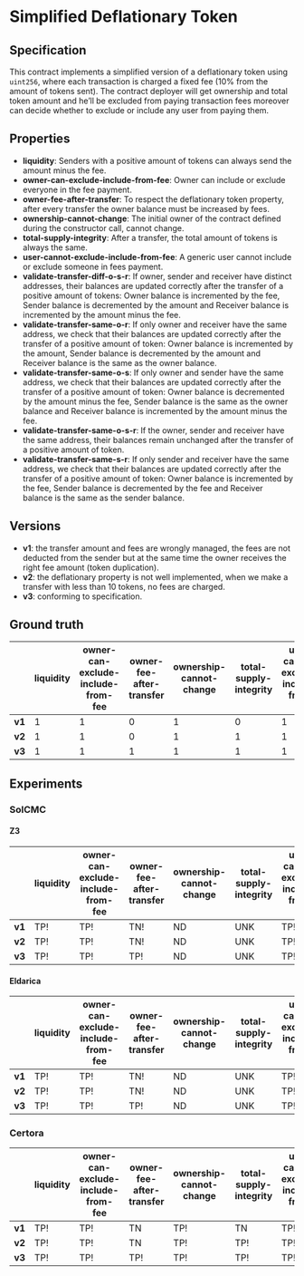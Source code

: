 # Simplified Deflationary Token

## Specification
This contract implements a simplified version of a deflationary token using `uint256`, where each transaction is charged a fixed fee (10% from the amount of tokens sent).
The contract deployer will get ownership and total token amount and he’ll be excluded from paying transaction fees moreover can decide whether to exclude or include any user from paying them.

## Properties
- **liquidity**: Senders with a positive amount of tokens can always send the amount minus the fee.
- **owner-can-exclude-include-from-fee**: Owner can include or exclude everyone in the fee payment.
- **owner-fee-after-transfer**: To respect the deflationary token property, after every transfer the owner balance must be increased by fees.
- **ownership-cannot-change**: The initial owner of the contract defined during the constructor call, cannot change.
- **total-supply-integrity**: After a transfer, the total amount of tokens is always the same.
- **user-cannot-exclude-include-from-fee**: A generic user cannot include or exclude someone in fees payment.
- **validate-transfer-diff-o-s-r**: If owner, sender and receiver have distinct addresses, their balances are updated correctly after the transfer of a positive amount of tokens: Owner balance is incremented by the fee, Sender balance is decremented by the amount and Receiver balance is incremented by the amount minus the fee.
- **validate-transfer-same-o-r**: If only owner and receiver have the same address, we check that their balances are updated correctly after the transfer of a positive amount of token: Owner balance is incremented by the amount, Sender balance is decremented by the amount and Receiver balance is the same as the owner balance.
- **validate-transfer-same-o-s**: If only owner and sender have the same address, we check that their balances are updated correctly after the transfer of a positive amount of token: Owner balance is decremented by the amount minus the fee, Sender balance is the same as the owner balance and Receiver balance is incremented by the amount minus the fee.
- **validate-transfer-same-o-s-r**: If the owner, sender and receiver have the same address, their balances remain unchanged after the transfer of a positive amount of token.
- **validate-transfer-same-s-r**: If only sender and receiver have the same address, we check that their balances are updated correctly after the transfer of a positive amount of token: Owner balance is incremented by the fee, Sender balance is decremented by the fee and Receiver balance is the same as the sender balance.

## Versions
- **v1**: the transfer amount and fees are wrongly managed, the fees are not deducted from the sender but at the same time the owner receives the right fee amount (token duplication).
- **v2**: the deflationary property is not well implemented, when we make a transfer with less than 10 tokens, no fees are charged.
- **v3**: conforming to specification.

## Ground truth
|        | liquidity                            | owner-can-exclude-include-from-fee   | owner-fee-after-transfer             | ownership-cannot-change              | total-supply-integrity               | user-cannot-exclude-include-from-fee | validate-transfer-diff-o-s-r         | validate-transfer-same-o-r           | validate-transfer-same-o-s           | validate-transfer-same-o-s-r         | validate-transfer-same-s-r           |
|--------|--------------------------------------|--------------------------------------|--------------------------------------|--------------------------------------|--------------------------------------|--------------------------------------|--------------------------------------|--------------------------------------|--------------------------------------|--------------------------------------|--------------------------------------|
| **v1** | 1                                    | 1                                    | 0                                    | 1                                    | 0                                    | 1                                    | 0                                    | 0                                    | 0                                    | 0                                    | 0                                    |
| **v2** | 1                                    | 1                                    | 0                                    | 1                                    | 1                                    | 1                                    | 1                                    | 1                                    | 1                                    | 1                                    | 1                                    |
| **v3** | 1                                    | 1                                    | 1                                    | 1                                    | 1                                    | 1                                    | 1                                    | 1                                    | 1                                    | 1                                    | 1                                    |
 

## Experiments
### SolCMC
#### Z3
|        | liquidity                            | owner-can-exclude-include-from-fee   | owner-fee-after-transfer             | ownership-cannot-change              | total-supply-integrity               | user-cannot-exclude-include-from-fee | validate-transfer-diff-o-s-r         | validate-transfer-same-o-r           | validate-transfer-same-o-s           | validate-transfer-same-o-s-r         | validate-transfer-same-s-r           |
|--------|--------------------------------------|--------------------------------------|--------------------------------------|--------------------------------------|--------------------------------------|--------------------------------------|--------------------------------------|--------------------------------------|--------------------------------------|--------------------------------------|--------------------------------------|
| **v1** | TP!                                  | TP!                                  | TN!                                  | ND                                   | UNK                                  | TP!                                  | UNK                                  | UNK                                  | UNK                                  | UNK                                  | UNK                                  |
| **v2** | TP!                                  | TP!                                  | TN!                                  | ND                                   | UNK                                  | TP!                                  | UNK                                  | TP!                                  | UNK                                  | TP!                                  | UNK                                  |
| **v3** | TP!                                  | TP!                                  | TP!                                  | ND                                   | UNK                                  | TP!                                  | UNK                                  | TP!                                  | UNK                                  | TP!                                  | UNK                                  |
 

#### Eldarica
|        | liquidity                            | owner-can-exclude-include-from-fee   | owner-fee-after-transfer             | ownership-cannot-change              | total-supply-integrity               | user-cannot-exclude-include-from-fee | validate-transfer-diff-o-s-r         | validate-transfer-same-o-r           | validate-transfer-same-o-s           | validate-transfer-same-o-s-r         | validate-transfer-same-s-r           |
|--------|--------------------------------------|--------------------------------------|--------------------------------------|--------------------------------------|--------------------------------------|--------------------------------------|--------------------------------------|--------------------------------------|--------------------------------------|--------------------------------------|--------------------------------------|
| **v1** | TP!                                  | TP!                                  | TN!                                  | ND                                   | UNK                                  | TP!                                  | UNK                                  | UNK                                  | UNK                                  | UNK                                  | UNK                                  |
| **v2** | TP!                                  | TP!                                  | TN!                                  | ND                                   | UNK                                  | TP!                                  | UNK                                  | UNK                                  | UNK                                  | TP!                                  | UNK                                  |
| **v3** | TP!                                  | TP!                                  | TP!                                  | ND                                   | UNK                                  | TP!                                  | UNK                                  | TP!                                  | UNK                                  | UNK                                  | UNK                                  |
 


### Certora
|        | liquidity                            | owner-can-exclude-include-from-fee   | owner-fee-after-transfer             | ownership-cannot-change              | total-supply-integrity               | user-cannot-exclude-include-from-fee | validate-transfer-diff-o-s-r         | validate-transfer-same-o-r           | validate-transfer-same-o-s           | validate-transfer-same-o-s-r         | validate-transfer-same-s-r           |
|--------|--------------------------------------|--------------------------------------|--------------------------------------|--------------------------------------|--------------------------------------|--------------------------------------|--------------------------------------|--------------------------------------|--------------------------------------|--------------------------------------|--------------------------------------|
| **v1** | TP!                                  | TP!                                  | TN                                   | TP!                                  | TN                                   | TP!                                  | TN                                   | TN                                   | TN                                   | TN                                   | TN                                   |
| **v2** | TP!                                  | TP!                                  | TN                                   | TP!                                  | TP!                                  | TP!                                  | TP!                                  | TP!                                  | TP!                                  | TP!                                  | TP!                                  |
| **v3** | TP!                                  | TP!                                  | TP!                                  | TP!                                  | TP!                                  | TP!                                  | TP!                                  | TP!                                  | TP!                                  | TP!                                  | TP!                                  |


